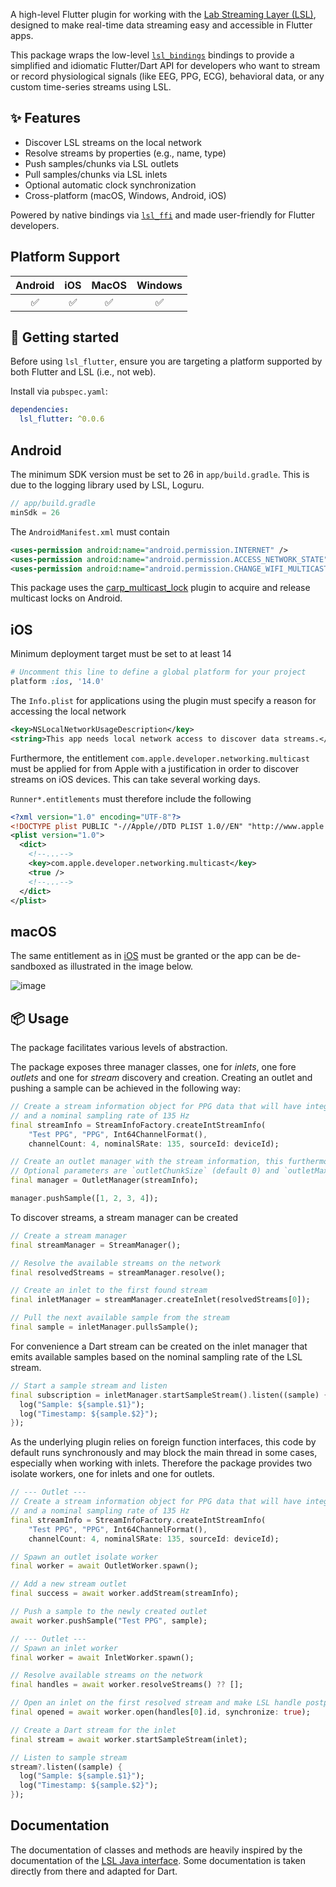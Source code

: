 A high-level Flutter plugin for working with the [Lab Streaming Layer (LSL)](https://github.com/sccn/labstreaminglayer), designed to make real-time data streaming easy and accessible in Flutter apps.

This package wraps the low-level [`lsl_bindings`](https://pub.dev/packages/lsl_bindings) bindings to provide a simplified and idiomatic Flutter/Dart API for developers who want to stream or record physiological signals (like EEG, PPG, ECG), behavioral data, or any custom time-series streams using LSL.

## ✨ Features

- Discover LSL streams on the local network
- Resolve streams by properties (e.g., name, type)
- Push samples/chunks via LSL outlets
- Pull samples/chunks via LSL inlets
- Optional automatic clock synchronization
- Cross-platform (macOS, Windows, Android, iOS)

Powered by native bindings via [`lsl_ffi`](https://pub.dev/packages/lsl_ffi) and made user-friendly for Flutter developers.

## Platform Support

| Android | iOS | MacOS | Windows |
| :-----: | :-: | :---: | :-----: |
|   ✅    | ✅  |  ✅   |   ✅    |

## 🚀 Getting started

Before using `lsl_flutter`, ensure you are targeting a platform supported by both Flutter and LSL (i.e., not web).

Install via `pubspec.yaml`:

```yaml
dependencies:
  lsl_flutter: ^0.0.6
```

## Android

The minimum SDK version must be set to 26 in `app/build.gradle`. This is due to the logging library used by LSL, Loguru.

```java
// app/build.gradle
minSdk = 26
```

The `AndroidManifest.xml` must contain

```xml
<uses-permission android:name="android.permission.INTERNET" />
<uses-permission android:name="android.permission.ACCESS_NETWORK_STATE" />
<uses-permission android:name="android.permission.CHANGE_WIFI_MULTICAST_STATE" />
```

This package uses the [carp_multicast_lock](https://pub.dev/packages/carp_multicast_lock) plugin to acquire and release multicast locks on Android.

## iOS

Minimum deployment target must be set to at least 14

```ruby
# Uncomment this line to define a global platform for your project
platform :ios, '14.0'
```

The `Info.plist` for applications using the plugin must specify a reason for accessing the local network

```xml
<key>NSLocalNetworkUsageDescription</key>
<string>This app needs local network access to discover data streams.</string>
```

Furthermore, the entitlement `com.apple.developer.networking.multicast` must be applied for from Apple with a justification in order to discover streams on iOS devices. This can take several working days.

`Runner*.entitlements` must therefore include the following

```xml
<?xml version="1.0" encoding="UTF-8"?>
<!DOCTYPE plist PUBLIC "-//Apple//DTD PLIST 1.0//EN" "http://www.apple.com/DTDs/PropertyList-1.0.dtd">
<plist version="1.0">
  <dict>
    <!--...-->
    <key>com.apple.developer.networking.multicast</key>
    <true />
    <!--...-->
  </dict>
</plist>

```

## macOS

The same entitlement as in [iOS](#iOS) must be granted or the app can be de-sandboxed as illustrated in the image below.

![image](https://github.com/user-attachments/assets/6ccc2e9c-485a-4b77-88c3-3b9a220314fc)

## 📦 Usage

The package facilitates various levels of abstraction.

The package exposes three manager classes, one for _inlets_, one fore _outlets_ and one for _stream_ discovery and creation. Creating an outlet and pushing a sample can be achieved in the following way:

```dart
// Create a stream information object for PPG data that will have integer samples, 4 channels,
// and a nominal sampling rate of 135 Hz
final streamInfo = StreamInfoFactory.createIntStreamInfo(
    "Test PPG", "PPG", Int64ChannelFormat(),
    channelCount: 4, nominalSRate: 135, sourceId: deviceId);

// Create an outlet manager with the stream information, this furthermore opens the outlet
// Optional parameters are `outletChunkSize` (default 0) and `outletMaxBuffered ` (default 360)
final manager = OutletManager(streamInfo);

manager.pushSample([1, 2, 3, 4]);
```

To discover streams, a stream manager can be created

```dart
// Create a stream manager
final streamManager = StreamManager();

// Resolve the available streams on the network
final resolvedStreams = streamManager.resolve();

// Create an inlet to the first found stream
final inletManager = streamManager.createInlet(resolvedStreams[0]);

// Pull the next available sample from the stream
final sample = inletManager.pullsSample();
```

For convenience a Dart stream can be created on the inlet manager that emits available samples based on the nominal sampling rate of the LSL stream.

```dart
// Start a sample stream and listen
final subscription = inletManager.startSampleStream().listen((sample) {
  log("Sample: ${sample.$1}");
  log("Timestamp: ${sample.$2}");
});
```

As the underlying plugin relies on foreign function interfaces, this code by default runs synchronously and may block the main thread in some cases, especially when working with inlets. Therefore the package provides two isolate workers, one for inlets and one for outlets.

```dart
// --- Outlet ---
// Create a stream information object for PPG data that will have integer samples, 4 channels,
// and a nominal sampling rate of 135 Hz
final streamInfo = StreamInfoFactory.createIntStreamInfo(
    "Test PPG", "PPG", Int64ChannelFormat(),
    channelCount: 4, nominalSRate: 135, sourceId: deviceId);

// Spawn an outlet isolate worker
final worker = await OutletWorker.spawn();

// Add a new stream outlet
final success = await worker.addStream(streamInfo);

// Push a sample to the newly created outlet
await worker.pushSample("Test PPG", sample);

// --- Outlet ---
// Spawn an inlet worker
final worker = await InletWorker.spawn();

// Resolve available streams on the network
final handles = await worker.resolveStreams() ?? [];

// Open an inlet on the first resolved stream and make LSL handle postprocessing synchronization automatically
final opened = await worker.open(handles[0].id, synchronize: true);

// Create a Dart stream for the inlet
final stream = await worker.startSampleStream(inlet);

// Listen to sample stream
stream?.listen((sample) {
  log("Sample: ${sample.$1}");
  log("Timestamp: ${sample.$2}");
});
```

## Documentation

The documentation of classes and methods are heavily inspired by the documentation of the [LSL Java interface](https://github.com/labstreaminglayer/liblsl-Java). Some documentation is taken directly from there and adapted for Dart.
